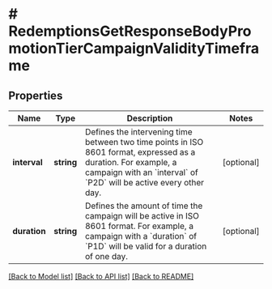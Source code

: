 # # RedemptionsGetResponseBodyPromotionTierCampaignValidityTimeframe

## Properties

Name | Type | Description | Notes
------------ | ------------- | ------------- | -------------
**interval** | **string** | Defines the intervening time between two time points in ISO 8601 format, expressed as a duration. For example, a campaign with an &#x60;interval&#x60; of &#x60;P2D&#x60; will be active every other day. | [optional]
**duration** | **string** | Defines the amount of time the campaign will be active in ISO 8601 format. For example, a campaign with a &#x60;duration&#x60; of &#x60;P1D&#x60; will be valid for a duration of one day. | [optional]

[[Back to Model list]](../../README.md#models) [[Back to API list]](../../README.md#endpoints) [[Back to README]](../../README.md)
